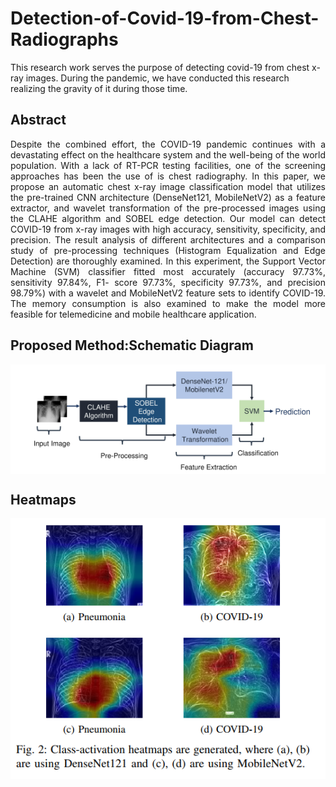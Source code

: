 # Detection-of-Covid-19-from-Chest-Radiographs
This research work serves the purpose of  detecting covid-19 from chest x-ray images. During the pandemic, we have conducted this research realizing the gravity of it during those time.

## Abstract
<p align = "justify">
Despite the combined effort, the COVID-19 pandemic continues with a devastating effect on the healthcare
system and the well-being of the world population. With a lack
of RT-PCR testing facilities, one of the screening approaches
has been the use of is chest radiography. In this paper, we
propose an automatic chest x-ray image classification model
that utilizes the pre-trained CNN architecture (DenseNet121,
MobileNetV2) as a feature extractor, and wavelet transformation
of the pre-processed images using the CLAHE algorithm and
SOBEL edge detection. Our model can detect COVID-19 from
x-ray images with high accuracy, sensitivity, specificity, and
precision. The result analysis of different architectures and
a comparison study of pre-processing techniques (Histogram
Equalization and Edge Detection) are thoroughly examined. In
this experiment, the Support Vector Machine (SVM) classifier
fitted most accurately (accuracy 97.73%, sensitivity 97.84%, F1-
score 97.73%, specificity 97.73%, and precision 98.79%) with a
wavelet and MobileNetV2 feature sets to identify COVID-19. The
memory consumption is also examined to make the model more
feasible for telemedicine and mobile healthcare application. </p>

## Proposed Method:Schematic Diagram
<img src ="https://github.com/PrasunDatta/Detection-of-Covid-19-from-Chest-Radiographs/blob/main/ProposedMethodSchematic.PNG" align = "center" />

## Heatmaps
 <img src ="https://github.com/PrasunDatta/Detection-of-Covid-19-from-Chest-Radiographs/blob/main/Heatmaps/Heatmaps.PNG" align = "center" />
